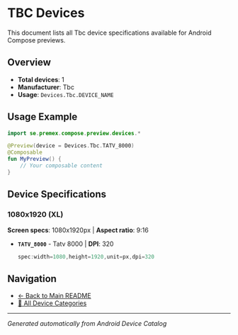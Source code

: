 # TBC Devices

This document lists all Tbc device specifications available for Android Compose previews.

## Overview

- **Total devices**: 1
- **Manufacturer**: Tbc
- **Usage**: `Devices.Tbc.DEVICE_NAME`

## Usage Example

```kotlin
import se.premex.compose.preview.devices.*

@Preview(device = Devices.Tbc.TATV_8000)
@Composable
fun MyPreview() {
    // Your composable content
}
```

## Device Specifications

### 1080x1920 (XL)

**Screen specs**: 1080x1920px | **Aspect ratio**: 9:16

- **`TATV_8000`** - Tatv 8000 | **DPI**: 320
  ```kotlin
  spec:width=1080,height=1920,unit=px,dpi=320
  ```

## Navigation

- [← Back to Main README](../../README.md)
- [📱 All Device Categories](../README.md)

---
*Generated automatically from Android Device Catalog*
